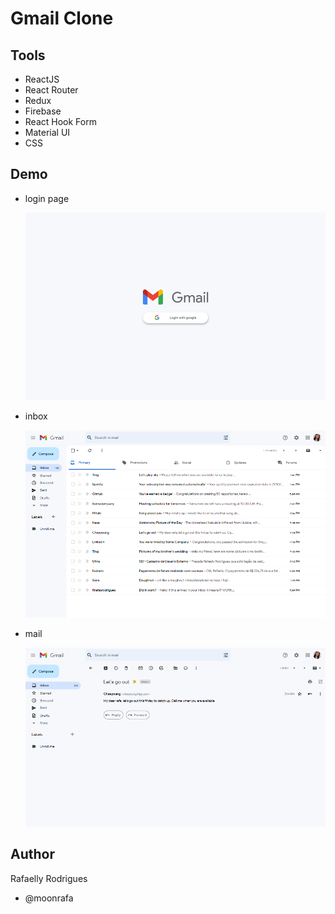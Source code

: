 # Gmail Clone

## Tools

- ReactJS
- React Router
- Redux
- Firebase
- React Hook Form
- Material UI
- CSS

## Demo

- login page

  <img src="src/utils/login-demo-png.png" alt="gmail login">

- inbox

  <img src="src/utils/inbox-demo.png" alt="gmail home">

- mail

  <img src="src/utils/mail-demo.png" alt="mail">

## Author

Rafaelly Rodrigues

- @moonrafa
